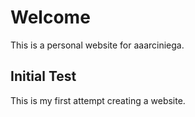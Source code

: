 # Welcome
This is a personal website for aaarciniega.
## Initial Test
This is my first attempt creating a website.
